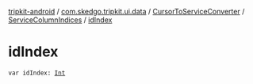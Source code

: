 [tripkit-android](../../../index.md) / [com.skedgo.tripkit.ui.data](../../index.md) / [CursorToServiceConverter](../index.md) / [ServiceColumnIndices](index.md) / [idIndex](./id-index.md)

# idIndex

`var idIndex: `[`Int`](https://kotlinlang.org/api/latest/jvm/stdlib/kotlin/-int/index.html)